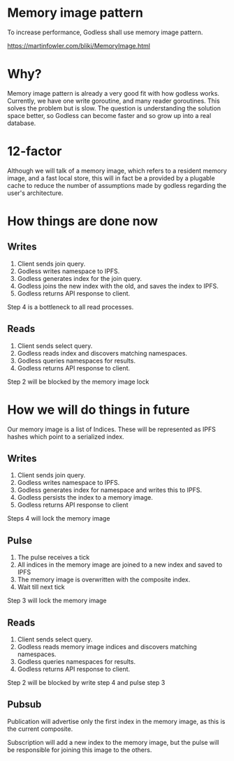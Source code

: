 # Memory image pattern

To increase performance, Godless shall use memory image pattern.

https://martinfowler.com/bliki/MemoryImage.html

# Why?

Memory image pattern is already a very good fit with how godless works.  Currently, we have one write goroutine, and many reader goroutines.  This solves the problem but is slow.  The question is understanding the solution space better, so Godless can become faster and so grow up into a real database.

# 12-factor

Although we will talk of a memory image, which refers to a resident memory image, and a fast local store, this will in fact be a provided by a plugable cache to reduce the number of assumptions made by godless regarding the user's architecture.

# How things are done now

## Writes

1. Client sends join query.
2. Godless writes namespace to IPFS.
3. Godless generates index for the join query.
4. Godless joins the new index with the old, and saves the index to IPFS.
5. Godless returns API response to client.

Step 4 is a bottleneck to all read processes.

## Reads

1. Client sends select query.
2. Godless reads index and discovers matching namespaces.
3. Godless queries namespaces for results.
4. Godless returns API response to client.

Step 2 will be blocked by the memory image lock

# How we will do things in future

Our memory image is a list of Indices.  These will be represented as IPFS hashes which point to a serialized index.

## Writes

1. Client sends join query.
2. Godless writes namespace to IPFS.
3. Godless generates index for namespace and writes this to IPFS.
4. Godless persists the index to a memory image.
5. Godless returns API response to client

Steps 4 will lock the memory image

## Pulse

1. The pulse receives a tick
2. All indices in the memory image are joined to a new index and saved to IPFS
3. The memory image is overwritten with the composite index.
4. Wait till next tick

Step 3 will lock the memory image

## Reads

1. Client sends select query.
2. Godless reads memory image indices and discovers matching namespaces.
3. Godless queries namespaces for results.
4. Godless returns API response to client.

Step 2 will be blocked by write step 4 and pulse step 3

## Pubsub

Publication will advertise only the first index in the memory image, as this is the current composite.

Subscription will add a new index to the memory image, but the pulse will be responsible for joining this image to the others.
